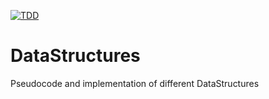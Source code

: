 [![TDD](https://github.com/Bepitic/DataStructures/workflows/TDD/badge.svg?branch=main&event=push)](https://github.com/Bepitic/DataStructures/actions/workflows/c-cpp.yml)
# DataStructures
Pseudocode and implementation of different DataStructures
